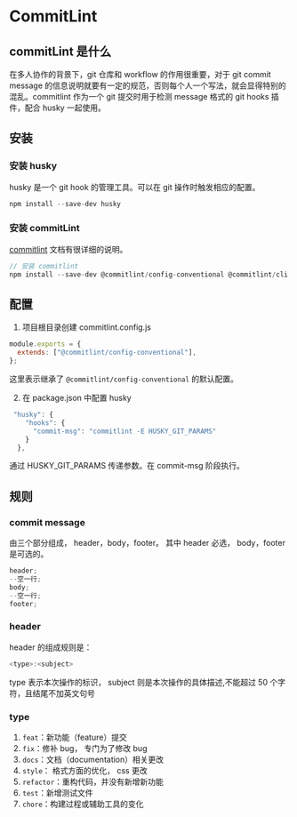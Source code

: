 # CommitLint

## commitLint 是什么

在多人协作的背景下，git 仓库和 workflow 的作用很重要，对于 git commit message 的信息说明就要有一定的规范，否则每个人一个写法，就会显得特别的混乱。commitlint 作为一个 git 提交时用于检测 message 格式的 git hooks 插件，配合 husky 一起使用。

## 安装

### 安装 husky

husky 是一个 git hook 的管理工具。可以在 git 操作时触发相应的配置。

```js
npm install --save-dev husky
```

### 安装 commitLint

[commitlint](https://github.com/conventional-changelog/commitlint) 文档有很详细的说明。

```js
// 安装 commitlint
npm install --save-dev @commitlint/config-conventional @commitlint/cli
```

## 配置

1. 项目根目录创建 commitlint.config.js

```js
module.exports = {
  extends: ["@commitlint/config-conventional"],
};
```

这里表示继承了 `@commitlint/config-conventional` 的默认配置。

2. 在 package.json 中配置 husky

```js
 "husky": {
    "hooks": {
      "commit-msg": "commitlint -E HUSKY_GIT_PARAMS"
    }
  },
```

通过 HUSKY_GIT_PARAMS 传递参数。在 commit-msg 阶段执行。

## 规则

### commit message

由三个部分组成， header，body，footer。
其中 header 必选， body，footer 是可选的。

```js
header;
--空一行;
body;
--空一行;
footer;
```

### header

header 的组成规则是：

```js
<type>:<subject>
```

type 表示本次操作的标识， subject 则是本次操作的具体描述,不能超过 50 个字符，且结尾不加英文句号

### type

1. `feat`：新功能（feature）提交
2. `fix`：修补 bug， 专门为了修改 bug
3. `docs`：文档（documentation）相关更改
4. `style`： 格式方面的优化， css 更改
5. `refactor`：重构代码，并没有新增新功能
6. `test`：新增测试文件
7. `chore`：构建过程或辅助工具的变化
